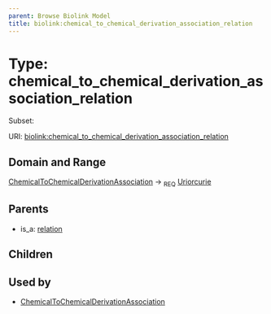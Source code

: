 ```yaml
---
parent: Browse Biolink Model
title: biolink:chemical_to_chemical_derivation_association_relation
---
```


# Type: chemical_to_chemical_derivation_association_relation

Subset:




URI: [biolink:chemical_to_chemical_derivation_association_relation](https://w3id.org/biolink/vocab/chemical_to_chemical_derivation_association_relation)

## Domain and Range

[ChemicalToChemicalDerivationAssociation](ChemicalToChemicalDerivationAssociation.md) ->  <sub>REQ</sub> [Uriorcurie](types/Uriorcurie.md)

## Parents

 *  is_a: [relation](relation.md)

## Children


## Used by

 * [ChemicalToChemicalDerivationAssociation](ChemicalToChemicalDerivationAssociation.md)

